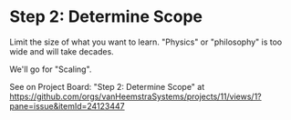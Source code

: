 # Step 2: Determine Scope

Limit the size of what you want to learn. "Physics" or "philosophy" is too wide and will take decades.

We'll go for "Scaling".

See on Project Board: "Step 2: Determine Scope" at https://github.com/orgs/vanHeemstraSystems/projects/11/views/1?pane=issue&itemId=24123447
